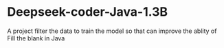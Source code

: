# Deepseek-coder-Java-1.3B
A project filter the data to train the model so that can improve the ablity of Fill the blank in Java
